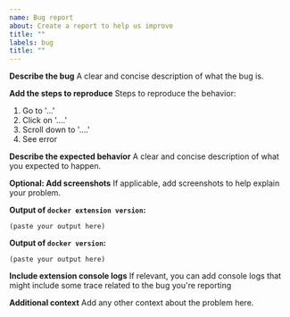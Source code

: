```yaml
---
name: Bug report
about: Create a report to help us improve
title: ""
labels: bug
title: ""
---
```


<!--
If you are reporting a new issue, make sure that we do not have any duplicates
already open by searching the issue list for this
repository. If there is a duplicate, close your issue and add a comment
to the existing issue instead.
-->

**Describe the bug**
A clear and concise description of what the bug is.

**Add the steps to reproduce**
Steps to reproduce the behavior:

1. Go to '...'
2. Click on '....'
3. Scroll down to '....'
4. See error

**Describe the expected behavior**
A clear and concise description of what you expected to happen.

**Optional: Add screenshots**
If applicable, add screenshots to help explain your problem.

**Output of `docker extension version`:**

```
(paste your output here)
```

**Output of `docker version`:**

```
(paste your output here)
```

**Include extension console logs**
If relevant, you can add console logs that might include some trace related to the bug you're reporting

<!--
you can get console logs from the extension by running the following command in a terminal:
`docker extension dev debug docker/volumes-backup-extension`

When you navigate to the extension, it should now also open chrome dev tools on the side, and you can see console messages.

Eventually, you can stop opening chrome dev tools by running:
`docker extension dev reset docker/volumes-backup-extension`
-->

**Additional context**
Add any other context about the problem here.
